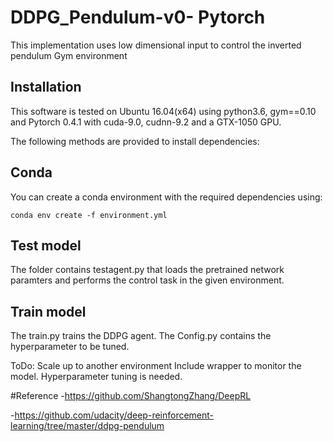 # DDPG_Pendulum-v0- Pytorch
This implementation uses low dimensional input to control the inverted pendulum Gym environment 

## Installation

This software is tested on Ubuntu 16.04(x64) using python3.6, gym==0.10 and Pytorch 0.4.1 with cuda-9.0, cudnn-9.2 and a GTX-1050 GPU. 

The following methods are provided to install dependencies:

## Conda

You can create a conda environment with the required dependencies using: 

```
conda env create -f environment.yml
```

## Test model
The folder contains testagent.py that loads the pretrained network paramters and performs the control task in the given environment.

## Train model
The train.py trains the DDPG agent.
The Config.py contains the hyperparameter to be tuned.

ToDo:
Scale up to another environment
Include wrapper to monitor the model.
Hyperparameter tuning is needed.




#Reference
-https://github.com/ShangtongZhang/DeepRL

-https://github.com/udacity/deep-reinforcement-learning/tree/master/ddpg-pendulum
